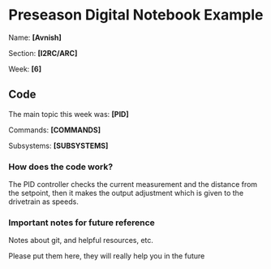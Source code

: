 # Preseason Digital Notebook Example
Name: **[Avnish]**

Section: **[I2RC/ARC]**

Week: **[6]**


## Code

The main topic this week was: **[PID]**

Commands: **[COMMANDS]**

Subsystems: **[SUBSYSTEMS]**

### How does the code work?
The PID controller checks the current measurement and the distance from the setpoint, then it makes the output adjustment which is given to the drivetrain as speeds.


### Important notes for future reference
Notes about git, and helpful resources, etc. 

Please put them here, they will really help you in the future 
